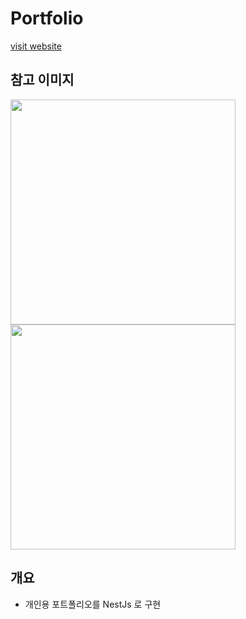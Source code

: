 # Portfolio

[visit website](https://www.nextwing.me)

## 참고 이미지

<img src="https://user-images.githubusercontent.com/47841931/120080415-c3d47a00-c0f3-11eb-8f44-308e56051eff.png" width="360">
<img src="https://user-images.githubusercontent.com/47841931/120080416-c505a700-c0f3-11eb-81ba-9896217b6739.png" width="360">


## 개요
- 개인용 포트폴리오를 NestJs 로 구현
